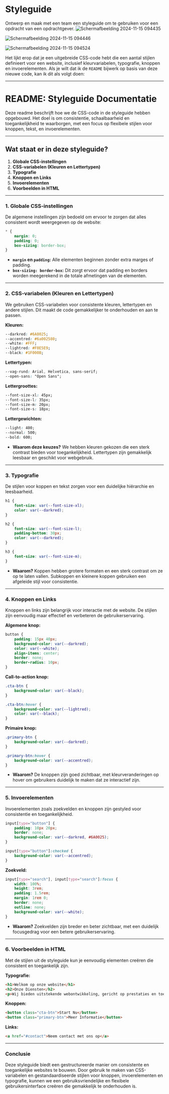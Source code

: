 # Styleguide

Ontwerp en maak met een team een styleguide om te gebruiken voor een opdracht van een opdrachtgever.
![Schermafbeelding 2024-11-15 094435](https://github.com/user-attachments/assets/f12f05be-b6c1-4c98-b75f-3290959d8f1c)

![Schermafbeelding 2024-11-15 094446](https://github.com/user-attachments/assets/23ed62cf-57bd-4381-a77f-2fb8c6fddeb6)

![Schermafbeelding 2024-11-15 094524](https://github.com/user-attachments/assets/4b44bb43-ca1e-4070-8820-ebddf074a3f5)

Het lijkt erop dat je een uitgebreide CSS-code hebt die een aantal stijlen definieert voor een website, inclusief kleurvariabelen, typografie, knoppen en invoerelementen. Als je wilt dat ik de `README` bijwerk op basis van deze nieuwe code, kan ik dit als volgt doen:

---

# README: Styleguide Documentatie

Deze readme beschrijft hoe we de CSS-code in de styleguide hebben opgebouwd. Het doel is om consistentie, schaalbaarheid en toegankelijkheid te waarborgen, met een focus op flexibele stijlen voor knoppen, tekst, en invoerelementen.

---

## Wat staat er in deze styleguide?

1. **Globale CSS-instellingen**
2. **CSS-variabelen (Kleuren en Lettertypen)**
3. **Typografie**
4. **Knoppen en Links**
5. **Invoerelementen**
6. **Voorbeelden in HTML**

---

### 1. Globale CSS-instellingen

De algemene instellingen zijn bedoeld om ervoor te zorgen dat alles consistent wordt weergegeven op de website:

```css
* {
    margin: 0;
    padding: 0;
    box-sizing: border-box;
}
```

- **`margin` en `padding`:** Alle elementen beginnen zonder extra marges of padding.
- **`box-sizing: border-box`:** Dit zorgt ervoor dat padding en borders worden meegerekend in de totale afmetingen van de elementen.

---

### 2. CSS-variabelen (Kleuren en Lettertypen)

We gebruiken CSS-variabelen voor consistente kleuren, lettertypen en andere stijlen. Dit maakt de code gemakkelijker te onderhouden en aan te passen.

**Kleuren:**

```css
--darkred: #6A0025;
--accentred: #6a002580;
--white: #FFF;
--lightred: #F0E5E9;
--black: #1F000B;
```

**Lettertypen:**

```css
--vag-rund: Arial, Helvetica, sans-serif;
--open-sans: "Open Sans";
```

**Lettergroottes:**

```css
--font-size-xl: 45px;
--font-size-l: 35px;
--font-size-m: 20px;
--font-size-s: 18px;
```

**Lettergewichten:**

```css
--light: 400;
--normal: 500;
--bold: 600;
```

- **Waarom deze keuzes?** We hebben kleuren gekozen die een sterk contrast bieden voor toegankelijkheid. Lettertypen zijn gemakkelijk leesbaar en geschikt voor webgebruik.

---

### 3. Typografie

De stijlen voor koppen en tekst zorgen voor een duidelijke hiërarchie en leesbaarheid.

```css
h1 {
    font-size: var(--font-size-xl);
    color: var(--darkred);
}

h2 {
    font-size: var(--font-size-l);
    padding-bottom: 30px;
    color: var(--darkred);
}

h3 {
    font-size: var(--font-size-m);
}
```

- **Waarom?** Koppen hebben grotere formaten en een sterk contrast om ze op te laten vallen. Subkoppen en kleinere koppen gebruiken een afgeleide stijl voor consistentie.

---

### 4. Knoppen en Links

Knoppen en links zijn belangrijk voor interactie met de website. De stijlen zijn eenvoudig maar effectief en verbeteren de gebruikerservaring.

**Algemene knop:**

```css
button {
    padding: 15px 40px;
    background-color: var(--darkred);
    color: var(--white);
    align-items: center;
    border: none;
    border-radius: 10px;
}
```

**Call-to-action knop:**

```css
.cta-btn {
    background-color: var(--black); 
}

.cta-btn:hover {
    background-color: var(--lightred);
    color: var(--black);
}
```

**Primaire knop:**

```css
.primary-btn {
    background-color: var(--darkred);
}

.primary-btn:hover {
    background-color: var(--accentred);
}
```

- **Waarom?** De knoppen zijn goed zichtbaar, met kleurveranderingen op hover om gebruikers duidelijk te maken dat ze interactief zijn.

---

### 5. Invoerelementen

Invoerelementen zoals zoekvelden en knoppen zijn gestyled voor consistentie en toegankelijkheid.

```css
input[type="button"] {
    padding: 10px 20px;
    border: none;
    background-color: var(--darkred, #6A0025);
}

input[type="button"]:checked {
    background-color: var(--accentred);
}
```

**Zoekveld:**

```css
input[type="search"], input[type="search"]:focus {
    width: 100%;
    height: 3rem;
    padding: 1.5rem;
    margin: 1rem 0;
    border: none;
    outline: none;
    background-color: var(--white);
}
```

- **Waarom?** Zoekvelden zijn breder en beter zichtbaar, met een duidelijk focusgedrag voor een betere gebruikerservaring.

---

### 6. Voorbeelden in HTML

Met de stijlen uit de styleguide kun je eenvoudig elementen creëren die consistent en toegankelijk zijn.

**Typografie:**

```html
<h1>Welkom op onze website</h1>
<h2>Onze Diensten</h2>
<p>Wij bieden uitstekende webontwikkeling, gericht op prestaties en toegankelijkheid.</p>
```

**Knoppen:**

```html
<button class="cta-btn">Start Nu</button>
<button class="primary-btn">Meer Informatie</button>
```

**Links:**

```html
<a href="#contact">Neem contact met ons op</a>
```

---

### Conclusie

Deze styleguide biedt een gestructureerde manier om consistente en toegankelijke websites te bouwen. Door gebruik te maken van CSS-variabelen en gestandaardiseerde stijlen voor knoppen, invoerelementen en typografie, kunnen we een gebruiksvriendelijke en flexibele gebruikersinterface creëren die gemakkelijk te onderhouden is.



